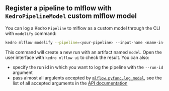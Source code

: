 ## Register a pipeline to mlflow with ``KedroPipelineModel`` custom mlflow model

You can log a Kedro ``Pipeline`` to mlflow as a custom model through the CLI with ``modelify`` command:

```bash
kedro mlflow modelify --pipeline=<your-pipeline> --input-name <name-in-catalog-of-input-data>
```

This command will create a new run with an artifact named ``model``. Open the user interface with ``kedro mlflow ui`` to check the result. You can also:
- specify the run id in which you want to log the pipeline with the ``--run-id`` argument
- pass almost all argulents accepted by [``mlflow.pyfunc.log_model``](https://www.mlflow.org/docs/latest/python_api/mlflow.pyfunc.html#mlflow.pyfunc.log_model), see the list of all accepted arguments in the [API documentation](../source/08_API/kedro_mlflow.framework.cli.html#modelify)
